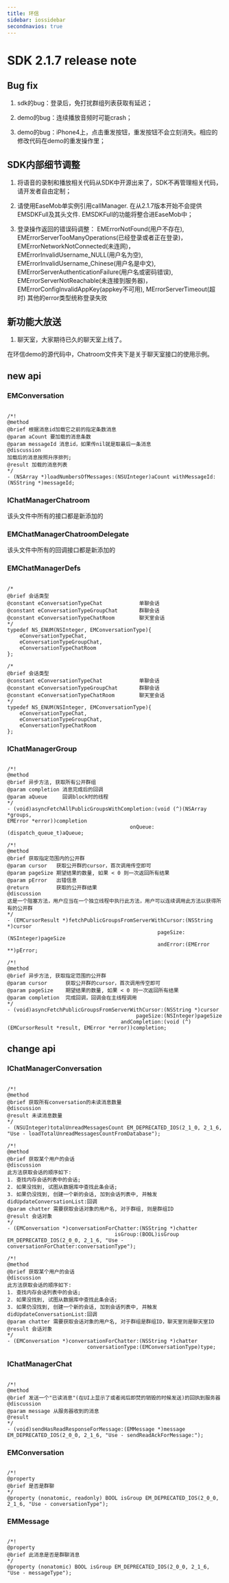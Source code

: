```yaml
---
title: 环信
sidebar: iossidebar
secondnavios: true
---
```


# SDK 2.1.7 release note

## Bug fix

1. sdk的bug：登录后，免打扰群组列表获取有延迟；

2. demo的bug：连续播放音频时可能crash；

3. demo的bug：iPhone4上，点击重发按钮，重发按钮不会立刻消失。相应的修改代码在demo的重发操作里；

## SDK内部细节调整

1.	将语音的录制和播放相关代码从SDK中开源出来了，SDK不再管理相关代码，请开发者自由定制；

2.	请使用EaseMob单实例引用callManager. 在从2.1.7版本开始不会提供EMSDKFull及其头文件. EMSDKFull的功能将整合进EaseMob中；

3.	登录操作返回的错误码调整：
EMErrorNotFound(用户不存在),
EMErrorServerTooManyOperations(已经登录或者正在登录)，
EMErrorNetworkNotConnected(未连网)，
EMErrorInvalidUsername_NULL(用户名为空), 
EMErrorInvalidUsername_Chinese(用户名是中文), 
EMErrorServerAuthenticationFailure(用户名或密码错误),
EMErrorServerNotReachable(未连接到服务器)，
EMErrorConfigInvalidAppKey(appkey不可用), 
MErrorServerTimeout(超时)
其他的error类型统称登录失败

## 新功能大放送

1.	聊天室，大家期待已久的聊天室上线了。

在环信demo的源代码中，Chatroom文件夹下是关于聊天室接口的使用示例。


## new api

### EMConversation
<pre class="hll"><code class="language-java">
/*!
@method
@brief 根据消息id加载它之前的指定条数消息
@param aCount 要加载的消息条数
@param messageId 消息id，如果传nil就是取最后一条消息
@discussion
加载后的消息按照升序排列;
@result 加载的消息列表
*/
- (NSArray *)loadNumbersOfMessages:(NSUInteger)aCount withMessageId:(NSString *)messageId;
</code></pre>

### IChatManagerChatroom

该头文件中所有的接口都是新添加的

### EMChatManagerChatroomDelegate

该头文件中所有的回调接口都是新添加的

### EMChatManagerDefs
<pre class="hll"><code class="language-java">
/*
@brief 会话类型
@constant eConversationTypeChat            单聊会话
@constant eConversationTypeGroupChat       群聊会话
@constant eConversationTypeChatRoom        聊天室会话
*/
typedef NS_ENUM(NSInteger, EMConversationType){
    eConversationTypeChat,
    eConversationTypeGroupChat,
    eConversationTypeChatRoom
};

/*
@brief 会话类型
@constant eConversationTypeChat            单聊会话
@constant eConversationTypeGroupChat       群聊会话
@constant eConversationTypeChatRoom        聊天室会话
*/
typedef NS_ENUM(NSInteger, EMConversationType){
    eConversationTypeChat,
    eConversationTypeGroupChat,
    eConversationTypeChatRoom
};
</code></pre>
 
### IChatManagerGroup
<pre class="hll"><code class="language-java">
/*!
@method
@brief 异步方法, 获取所有公开群组
@param completion 消息完成后的回调
@param aQueue     回调block时的线程
*/
- (void)asyncFetchAllPublicGroupsWithCompletion:(void (^)(NSArray *groups,
EMError *error))completion
                                        onQueue:(dispatch_queue_t)aQueue;

/*!
@method
@brief 获取指定范围内的公开群
@param cursor   获取公开群的cursor，首次调用传空即可
@param pageSize 期望结果的数量, 如果 < 0 则一次返回所有结果
@param pError   出错信息
@return         获取的公开群结果
@discussion
这是一个阻塞方法，用户应当在一个独立线程中执行此方法，用户可以连续调用此方法以获得所有的公开群
*/
- (EMCursorResult *)fetchPublicGroupsFromServerWithCursor:(NSString *)cursor
                                                 pageSize:(NSInteger)pageSize
                                                 andError:(EMError **)pError;

/*!
@method
@brief 异步方法, 获取指定范围的公开群
@param cursor      获取公开群的cursor，首次调用传空即可
@param pageSize    期望结果的数量, 如果 < 0 则一次返回所有结果
@param completion  完成回调，回调会在主线程调用
*/
- (void)asyncFetchPublicGroupsFromServerWithCursor:(NSString *)cursor
                                          pageSize:(NSInteger)pageSize
                                     andCompletion:(void (^)(EMCursorResult *result, EMError *error))completion;
</code></pre>
 
##	change api

### IChatManagerConversation
<pre class="hll"><code class="language-java">
/*!
@method
@brief 获取所有conversation的未读消息数量
@discussion
@result 未读消息数量
*/
- (NSUInteger)totalUnreadMessagesCount EM_DEPRECATED_IOS(2_1_0, 2_1_6, "Use - loadTotalUnreadMessagesCountFromDatabase");

/*!
@method
@brief 获取某个用户的会话
@discussion
此方法获取会话的顺序如下:
1. 查找内存会话列表中的会话;
2. 如果没找到, 试图从数据库中查找此条会话;
3. 如果仍没找到, 创建一个新的会话, 加到会话列表中, 并触发didUpdateConversationList:回调
@param chatter 需要获取会话对象的用户名, 对于群组, 则是群组ID
@result 会话对象
*/
- (EMConversation *)conversationForChatter:(NSString *)chatter
                                   isGroup:(BOOL)isGroup EM_DEPRECATED_IOS(2_0_0, 2_1_6, "Use - conversationForChatter:conversationType");

/*!
@method
@brief 获取某个用户的会话
@discussion
此方法获取会话的顺序如下:
1. 查找内存会话列表中的会话;
2. 如果没找到, 试图从数据库中查找此条会话;
3. 如果仍没找到, 创建一个新的会话, 加到会话列表中, 并触发didUpdateConversationList:回调
@param chatter 需要获取会话对象的用户名, 对于群组是群组ID，聊天室则是聊天室ID
@result 会话对象
*/
- (EMConversation *)conversationForChatter:(NSString *)chatter
                          conversationType:(EMConversationType)type;
</code></pre>

### IChatManagerChat
<pre class="hll"><code class="language-java">
/*!
@method
@brief 发送一个"已读消息"(在UI上显示了或者阅后即焚的销毁的时候发送)的回执到服务器
@discussion
@param message 从服务器收到的消息
@result
*/
- (void)sendHasReadResponseForMessage:(EMMessage *)message EM_DEPRECATED_IOS(2_0_0, 2_1_6, "Use - sendReadAckForMessage:");
</code></pre>

### EMConversation
<pre class="hll"><code class="language-java">
/*!
@property
@brief 是否是群聊
*/
@property (nonatomic, readonly) BOOL isGroup EM_DEPRECATED_IOS(2_0_0, 2_1_6, "Use - conversationType");
</code></pre>

### EMMessage
<pre class="hll"><code class="language-java">
/*!
@property
@brief 此消息是否是群聊消息
*/
@property (nonatomic) BOOL isGroup EM_DEPRECATED_IOS(2_0_0, 2_1_6, "Use - messageType");
</code></pre>